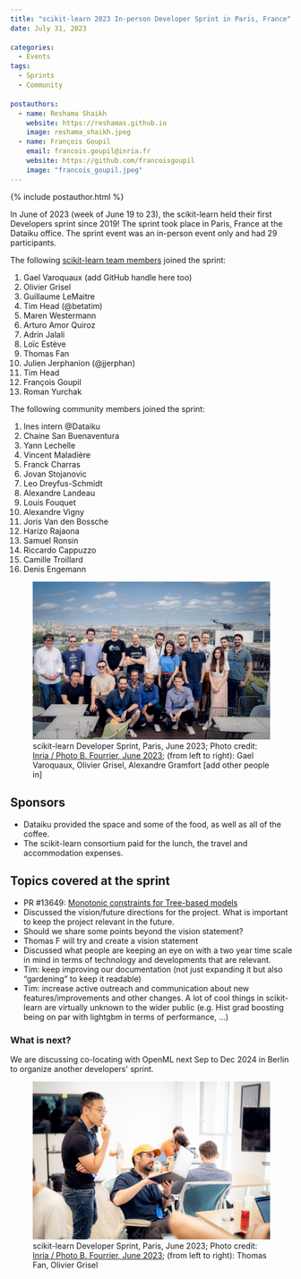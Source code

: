 ```yaml
---
title: "scikit-learn 2023 In-person Developer Sprint in Paris, France"
date: July 31, 2023

categories:
  - Events
tags:
  - Sprints
  - Community

postauthors:
  - name: Reshama Shaikh
    website: https://reshamas.github.io
    image: reshama_shaikh.jpeg 
  - name: François Goupil
    email: francois.goupil@inria.fr
    website: https://github.com/francoisgoupil
    image: "francois_goupil.jpeg"
---
```

<div>
  {% include postauthor.html %}
</div>


In June of 2023 (week of June 19 to 23), the scikit-learn held their first Developers sprint since 2019!  The sprint took place in Paris, France at the Dataiku office. The sprint event was an in-person event only and had 29 participants.

The following [scikit-learn team members](https://scikit-learn.org/stable/about.html) joined the sprint:  

1. Gael Varoquaux (add GitHub handle here too)
1. Olivier Grisel
1. Guillaume LeMaitre
1. Tim Head (@betatim)
1. Maren Westermann
1. Arturo Amor Quiroz
1. Adrin Jalali
1. Loïc Estève
1. Thomas Fan
1. Julien Jerphanion (@jjerphan)
1. Tim Head
1. François Goupil
1. Roman Yurchak

The following community members joined the sprint:  

1. Ines intern @Dataiku
1. Chaine San Buenaventura
1. Yann Lechelle
1. Vincent Maladière
1. Franck Charras
1. Jovan Stojanovic
1. Leo Dreyfus-Schmidt
1. Alexandre Landeau
1. Louis Fouquet
1. Alexandre Vigny
1. Joris Van den Bossche
1. Harizo Rajaona
1. Samuel Ronsin
1. Riccardo Cappuzzo
1. Camille Troillard
1. Denis Engemann


<figure>
 <img src="/assets/images/posts_images/2023-paris-sprint/paris_2023.jpg" alt="group of people who participated in the sprint" max-width="20%" max-height="20%" /> 
 <figcaption>
 scikit-learn Developer Sprint, Paris, June 2023; Photo credit: <a href=" "> Inria / Photo B. Fourrier, June 2023</a>; (from left to right): Gael Varoquaux, Olivier Grisel, Alexandre Gramfort [add other people in]
 </figcaption>
</figure>

## Sponsors
- Dataiku provided the space and some of the food, as well as all of the coffee.
- The scikit-learn consortium paid for the lunch, the travel and accommodation expenses.

## Topics covered at the sprint
- PR #13649: [Monotonic constraints for Tree-based models](https://github.com/scikit-learn/scikit-learn/pull/13649) 
- Discussed the vision/future directions for the project. What is important to keep the project relevant in the future.
- Should we share some points beyond the vision statement?
- Thomas F will try and create a vision statement
- Discussed what people are keeping an eye on with a two year time scale in mind in terms of technology and developments that are relevant.
- Tim: keep improving our documentation (not just expanding it but also “gardening” to keep it readable)
- Tim: increase active outreach and communication about new features/improvements and other changes. A lot of cool things in scikit-learn are virtually unknown to the wider public (e.g. Hist grad boosting being on par with lightgbm in terms of performance, …)


### What is next?

We are discussing co-locating with OpenML next Sep to Dec 2024 in Berlin to organize another developers' sprint. 


<figure>
 <img src="/assets/images/posts_images/2023-paris-sprint/thomas_olivier.jpg" alt="group of people who participated in the sprint" max-width="20%" max-height="20%" /> 
 <figcaption>
 scikit-learn Developer Sprint, Paris, June 2023; Photo credit: <a href=" "> Inria / Photo B. Fourrier, June 2023</a>; (from left to right): Thomas Fan, Olivier Grisel
 </figcaption>
</figure>